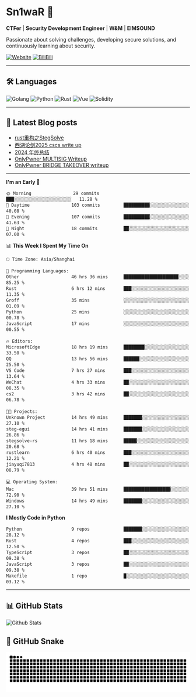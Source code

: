 # Sn1waR 👋

**CTFer** | **Security Development Engineer** | **W&M** | **EIMSOUND**

Passionate about solving challenges, developing secure solutions, and continuously learning about security.

[![Website](https://img.shields.io/website?url=https%3A%2F%2Fwww.snowywar.top)](https://www.snowywar.top) 
[![BiliBili](https://img.shields.io/badge/BiliBili-哔哩哔哩-00A1D6?style=flat&logo=bilibili&logoColor=white)](https://space.bilibili.com/8389161)  

---

## 🛠️ Languages
![Golang](https://img.shields.io/badge/-Golang-00ADD8?style=flat&logo=go&logoColor=white)
![Python](https://img.shields.io/badge/-Python-3776AB?style=flat&logo=python&logoColor=white)
![Rust](https://img.shields.io/badge/-Rust-000000?style=flat&logo=rust&logoColor=white)
![Vue](https://img.shields.io/badge/-Vue.js-4FC08D?style=flat&logo=vue.js&logoColor=white)
![Solidity](https://img.shields.io/badge/-Solidity-363636?style=flat&logo=solidity&logoColor=white)

---
## 📖 Latest Blog posts
<!-- BLOG-POST-LIST:START -->
- [rust重构之StegSolve](https://www.snowywar.top/4541.html)
- [西湖论剑2025 cscs write up](https://www.snowywar.top/4527.html)
- [2024 年终总结](https://www.snowywar.top/4525.html)
- [OnlyPwner MULTISIG Writeup](https://www.snowywar.top/4507.html)
- [OnlyPwner BRIDGE TAKEOVER writeup](https://www.snowywar.top/4493.html)
<!-- BLOG-POST-LIST:END -->
---
<!--START_SECTION:waka-->
**I'm an Early 🐤** 

```text
🌞 Morning                29 commits          ███░░░░░░░░░░░░░░░░░░░░░░   11.28 % 
🌆 Daytime                103 commits         ██████████░░░░░░░░░░░░░░░   40.08 % 
🌃 Evening                107 commits         ██████████░░░░░░░░░░░░░░░   41.63 % 
🌙 Night                  18 commits          ██░░░░░░░░░░░░░░░░░░░░░░░   07.00 % 
```


📊 **This Week I Spent My Time On** 

```text
🕑︎ Time Zone: Asia/Shanghai

💬 Programming Languages: 
Other                    46 hrs 36 mins      █████████████████████░░░░   85.25 % 
Rust                     6 hrs 12 mins       ███░░░░░░░░░░░░░░░░░░░░░░   11.35 % 
Groff                    35 mins             ░░░░░░░░░░░░░░░░░░░░░░░░░   01.09 % 
Python                   25 mins             ░░░░░░░░░░░░░░░░░░░░░░░░░   00.78 % 
JavaScript               17 mins             ░░░░░░░░░░░░░░░░░░░░░░░░░   00.55 % 

🔥 Editors: 
MicrosoftEdge            18 hrs 19 mins      ████████░░░░░░░░░░░░░░░░░   33.50 % 
QQ                       13 hrs 56 mins      ██████░░░░░░░░░░░░░░░░░░░   25.50 % 
VS Code                  7 hrs 27 mins       ███░░░░░░░░░░░░░░░░░░░░░░   13.64 % 
WeChat                   4 hrs 33 mins       ██░░░░░░░░░░░░░░░░░░░░░░░   08.35 % 
cs2                      3 hrs 42 mins       ██░░░░░░░░░░░░░░░░░░░░░░░   06.78 % 

🐱‍💻 Projects: 
Unknown Project          14 hrs 49 mins      ███████░░░░░░░░░░░░░░░░░░   27.10 % 
steg-egui                14 hrs 41 mins      ███████░░░░░░░░░░░░░░░░░░   26.86 % 
stegsolve-rs             11 hrs 18 mins      █████░░░░░░░░░░░░░░░░░░░░   20.68 % 
rustlearn                6 hrs 40 mins       ███░░░░░░░░░░░░░░░░░░░░░░   12.21 % 
jiayuqi7813              4 hrs 48 mins       ██░░░░░░░░░░░░░░░░░░░░░░░   08.79 % 

💻 Operating System: 
Mac                      39 hrs 51 mins      ██████████████████░░░░░░░   72.90 % 
Windows                  14 hrs 49 mins      ███████░░░░░░░░░░░░░░░░░░   27.10 % 
```

**I Mostly Code in Python** 

```text
Python                   9 repos             ███████░░░░░░░░░░░░░░░░░░   28.12 % 
Rust                     4 repos             ███░░░░░░░░░░░░░░░░░░░░░░   12.50 % 
TypeScript               3 repos             ██░░░░░░░░░░░░░░░░░░░░░░░   09.38 % 
JavaScript               3 repos             ██░░░░░░░░░░░░░░░░░░░░░░░   09.38 % 
Makefile                 1 repo              █░░░░░░░░░░░░░░░░░░░░░░░░   03.12 % 
```




<!--END_SECTION:waka-->
---

## 📊 GitHub Stats
![Github Stats](https://github-readme-stats.vercel.app/api?username=jiayuqi7813&show_icons=true&theme=radical)

## 🐍 GitHub Snake
<picture>
  <source media="(prefers-color-scheme: dark)" srcset="https://raw.githubusercontent.com/jiayuqi7813/jiayuqi7813/output/github-contribution-grid-snake-dark.svg">
  <source media="(prefers-color-scheme: light)" srcset="https://raw.githubusercontent.com/jiayuqi7813/jiayuqi7813/output/github-contribution-grid-snake.svg">
  <img alt="github contribution grid snake animation" src="https://raw.githubusercontent.com/jiayuqi7813/jiayuqi7813/output/github-contribution-grid-snake.svg">
</picture>

